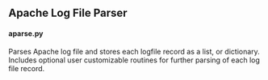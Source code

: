
<h2> Apache Log File Parser </h2>

<h4> aparse.py </h4>

<p>	
	Parses Apache log file and stores each logfile record as a list, or dictionary. Includes optional user customizable routines for further parsing of each log file record.
</p>




